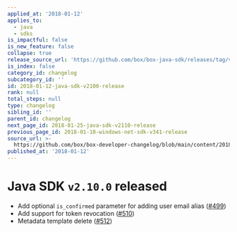 ```yaml
---
applied_at: '2018-01-12'
applies_to:
  - java
  - sdks
is_impactful: false
is_new_feature: false
collapse: true
release_source_url: 'https://github.com/box/box-java-sdk/releases/tag/v2.10.0'
is_index: false
category_id: changelog
subcategory_id: ''
id: 2018-01-12-java-sdk-v2100-release
rank: null
total_steps: null
type: changelog
sibling_id: ''
parent_id: changelog
next_page_id: 2018-01-25-java-sdk-v2110-release
previous_page_id: 2018-01-10-windows-net-sdk-v341-release
source_url: >-
  https://github.com/box/box-developer-changelog/blob/main/content/2018/01-12-java-sdk-v2100-release.md
published_at: '2018-01-12'
---
```

# Java SDK `v2.10.0` released

- Add optional `is_confirmed` parameter for adding user email alias ([#499](https://github.com/box/box-java-sdk/pull/499))
- Add support for token revocation ([#510](https://github.com/box/box-java-sdk/pull/510))
- Metadata template delete ([#512](https://github.com/box/box-java-sdk/pull/512))